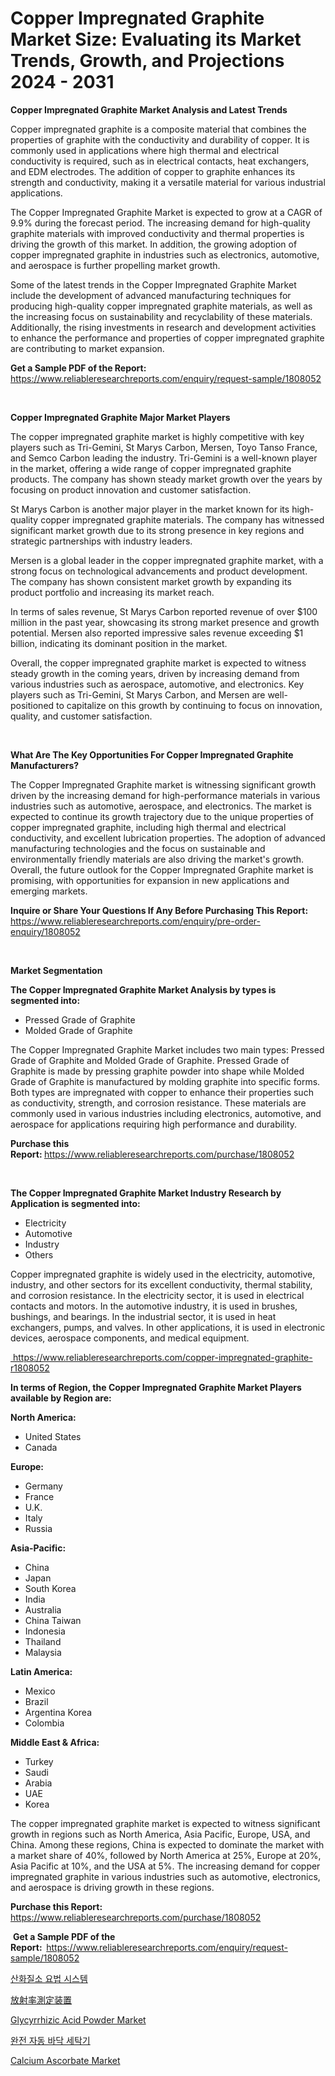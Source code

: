 <p><h1>Copper Impregnated Graphite Market Size: Evaluating its Market Trends, Growth, and Projections 2024 - 2031</h1></p><p><strong>Copper Impregnated Graphite Market Analysis and Latest Trends</strong></p>
<p><p>Copper impregnated graphite is a composite material that combines the properties of graphite with the conductivity and durability of copper. It is commonly used in applications where high thermal and electrical conductivity is required, such as in electrical contacts, heat exchangers, and EDM electrodes. The addition of copper to graphite enhances its strength and conductivity, making it a versatile material for various industrial applications.</p><p>The Copper Impregnated Graphite Market is expected to grow at a CAGR of 9.9% during the forecast period. The increasing demand for high-quality graphite materials with improved conductivity and thermal properties is driving the growth of this market. In addition, the growing adoption of copper impregnated graphite in industries such as electronics, automotive, and aerospace is further propelling market growth.</p><p>Some of the latest trends in the Copper Impregnated Graphite Market include the development of advanced manufacturing techniques for producing high-quality copper impregnated graphite materials, as well as the increasing focus on sustainability and recyclability of these materials. Additionally, the rising investments in research and development activities to enhance the performance and properties of copper impregnated graphite are contributing to market expansion.</p></p>
<p><strong>Get a Sample PDF of the Report:&nbsp;</strong> <a href="https://www.reliableresearchreports.com/enquiry/request-sample/1808052">https://www.reliableresearchreports.com/enquiry/request-sample/1808052</a></p>
<p>&nbsp;</p>
<p><strong>Copper Impregnated Graphite Major Market Players</strong></p>
<p><p>The copper impregnated graphite market is highly competitive with key players such as Tri-Gemini, St Marys Carbon, Mersen, Toyo Tanso France, and Semco Carbon leading the industry. Tri-Gemini is a well-known player in the market, offering a wide range of copper impregnated graphite products. The company has shown steady market growth over the years by focusing on product innovation and customer satisfaction. </p><p>St Marys Carbon is another major player in the market known for its high-quality copper impregnated graphite materials. The company has witnessed significant market growth due to its strong presence in key regions and strategic partnerships with industry leaders. </p><p>Mersen is a global leader in the copper impregnated graphite market, with a strong focus on technological advancements and product development. The company has shown consistent market growth by expanding its product portfolio and increasing its market reach.</p><p>In terms of sales revenue, St Marys Carbon reported revenue of over $100 million in the past year, showcasing its strong market presence and growth potential. Mersen also reported impressive sales revenue exceeding $1 billion, indicating its dominant position in the market.</p><p>Overall, the copper impregnated graphite market is expected to witness steady growth in the coming years, driven by increasing demand from various industries such as aerospace, automotive, and electronics. Key players such as Tri-Gemini, St Marys Carbon, and Mersen are well-positioned to capitalize on this growth by continuing to focus on innovation, quality, and customer satisfaction.</p></p>
<p>&nbsp;</p>
<p><strong>What Are The Key Opportunities For Copper Impregnated Graphite Manufacturers?</strong></p>
<p><p>The Copper Impregnated Graphite market is witnessing significant growth driven by the increasing demand for high-performance materials in various industries such as automotive, aerospace, and electronics. The market is expected to continue its growth trajectory due to the unique properties of copper impregnated graphite, including high thermal and electrical conductivity, and excellent lubrication properties. The adoption of advanced manufacturing technologies and the focus on sustainable and environmentally friendly materials are also driving the market's growth. Overall, the future outlook for the Copper Impregnated Graphite market is promising, with opportunities for expansion in new applications and emerging markets.</p></p>
<p><strong>Inquire or Share Your Questions If Any Before Purchasing This Report:</strong> <a href="https://www.reliableresearchreports.com/enquiry/pre-order-enquiry/1808052">https://www.reliableresearchreports.com/enquiry/pre-order-enquiry/1808052</a></p>
<p>&nbsp;</p>
<p><strong>Market Segmentation</strong></p>
<p><strong>The Copper Impregnated Graphite Market Analysis by types is segmented into:</strong></p>
<p><ul><li>Pressed Grade of Graphite</li><li>Molded Grade of Graphite</li></ul></p>
<p><p>The Copper Impregnated Graphite Market includes two main types: Pressed Grade of Graphite and Molded Grade of Graphite. Pressed Grade of Graphite is made by pressing graphite powder into shape while Molded Grade of Graphite is manufactured by molding graphite into specific forms. Both types are impregnated with copper to enhance their properties such as conductivity, strength, and corrosion resistance. These materials are commonly used in various industries including electronics, automotive, and aerospace for applications requiring high performance and durability.</p></p>
<p><strong>Purchase this Report:&nbsp;</strong><a href="https://www.reliableresearchreports.com/purchase/1808052">https://www.reliableresearchreports.com/purchase/1808052</a></p>
<p>&nbsp;</p>
<p><strong>The Copper Impregnated Graphite Market Industry Research by Application is segmented into:</strong></p>
<p><ul><li>Electricity</li><li>Automotive</li><li>Industry</li><li>Others</li></ul></p>
<p><p>Copper impregnated graphite is widely used in the electricity, automotive, industry, and other sectors for its excellent conductivity, thermal stability, and corrosion resistance. In the electricity sector, it is used in electrical contacts and motors. In the automotive industry, it is used in brushes, bushings, and bearings. In the industrial sector, it is used in heat exchangers, pumps, and valves. In other applications, it is used in electronic devices, aerospace components, and medical equipment.</p></p>
<p><a href="https://www.reliableresearchreports.com/copper-impregnated-graphite-r1808052">&nbsp;https://www.reliableresearchreports.com/copper-impregnated-graphite-r1808052</a></p>
<p><strong>In terms of Region, the Copper Impregnated Graphite Market Players available by Region are:</strong></p>
<p>
    <p> <strong> North America: </strong>
        <ul>
            <li>United States</li>
            <li>Canada</li>
        </ul>
        </p> 
    <p> <strong> Europe: </strong>
        <ul>
            <li>Germany</li>
            <li>France</li>
            <li>U.K.</li>
            <li>Italy</li>
            <li>Russia</li>
        </ul>
        </p> 
    <p> <strong> Asia-Pacific: </strong>
        <ul>
            <li>China</li>
            <li>Japan</li>
            <li>South Korea</li>
            <li>India</li>
            <li>Australia</li>
            <li>China Taiwan</li>
            <li>Indonesia</li>
            <li>Thailand</li>
            <li>Malaysia</li>
        </ul>
        </p> 
    <p> <strong> Latin America: </strong>
        <ul>
            <li>Mexico</li>
            <li>Brazil</li>
            <li>Argentina Korea</li>
            <li>Colombia</li>
        </ul>
        </p> 
    <p> <strong> Middle East & Africa: </strong>
        <ul>
            <li>Turkey</li>
            <li>Saudi</li>
            <li>Arabia</li>
            <li>UAE</li>
            <li>Korea</li>
        </ul>
    </p>
    </p>
<p><p>The copper impregnated graphite market is expected to witness significant growth in regions such as North America, Asia Pacific, Europe, USA, and China. Among these regions, China is expected to dominate the market with a market share of 40%, followed by North America at 25%, Europe at 20%, Asia Pacific at 10%, and the USA at 5%. The increasing demand for copper impregnated graphite in various industries such as automotive, electronics, and aerospace is driving growth in these regions.</p></p>
<p><strong>Purchase this Report: </strong><a href="https://www.reliableresearchreports.com/purchase/1808052">https://www.reliableresearchreports.com/purchase/1808052</a></p>
<p>&nbsp;<strong>Get a Sample PDF of the Report:&nbsp;&nbsp;</strong><a href="https://www.reliableresearchreports.com/enquiry/request-sample/1808052">https://www.reliableresearchreports.com/enquiry/request-sample/1808052</a></p>
<p><strong></strong></p>
<p><p><a href="https://medium.com/@leneciacharles182024/%EC%A7%88%ED%99%94-%EC%82%B0%ED%99%94%EB%AC%BC-%EC%B9%98%EB%A3%8C-%EC%8B%9C%EC%8A%A4%ED%85%9C-%EC%8B%9C%EC%9E%A5-%EC%8B%9C%EC%9E%A5-%EC%A0%90%EC%9C%A0%EC%9C%A8-%EC%8B%9C%EC%9E%A5-%ED%8A%B8%EB%A0%8C%EB%93%9C-%EB%B0%8F-%EB%AF%B8%EB%9E%98-%EC%84%B1%EC%9E%A5-%ED%83%90%EA%B5%AC-baf7c6063989">산화질소 요법 시스템</a></p><p><a href="https://medium.com/@saplakhanom821/%E6%94%BE%E5%B0%84%E7%8E%87%E6%B8%AC%E5%AE%9A%E8%A3%85%E7%BD%AE%E5%B8%82%E5%A0%B4-%E5%B8%82%E5%A0%B4cagr-%E5%B8%82%E5%A0%B4%E5%8B%95%E5%90%91-%E6%88%90%E9%95%B7%E6%88%A6%E7%95%A5%E3%81%AB%E9%96%A2%E3%81%99%E3%82%8B%E6%83%85%E5%A0%B1-ec2ff1ec8c8a">放射率測定装置</a></p><p><a href="https://www.linkedin.com/pulse/glycyrrhizic-acid-powder-market-share-size-trends-industry-analysis-ykanc?trackingId=oaz0GT7G43tktlkgtz1KDA%3D%3D">Glycyrrhizic Acid Powder Market</a></p><p><a href="https://medium.com/@danielwardb68/%EC%99%84%EC%A0%84-%EC%9E%90%EB%8F%99-%EB%B0%94%EB%8B%A5-%EC%84%B8%EC%B2%99%EA%B8%B0-%EC%8B%9C%EC%9E%A5-%EC%84%B1%EA%B3%B5%EC%A0%81%EC%9D%B8-%EB%B9%84%EC%A6%88%EB%8B%88%EC%8A%A4-%EC%A0%84%EB%9E%B5%EC%9D%98-%EC%97%B4%EC%87%A0-2031%EB%85%84%EA%B9%8C%EC%A7%80-%EC%98%88%EC%B8%A1-b5f2d75f8ab5">완전 자동 바닥 세탁기</a></p><p><a href="https://www.linkedin.com/pulse/future-trends-global-calcium-ascorbate-market-insights-analysis-c9vfc?trackingId=jXhoI7faZPQtThgxr%2BoTCg%3D%3D">Calcium Ascorbate Market</a></p></p>